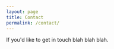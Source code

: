 ```yaml
---
layout: page
title: Contact
permalink: /contact/
---
```


If you'd like to get in touch blah blah blah.
